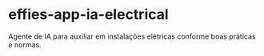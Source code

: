 # effies-app-ia-electrical
Agente de IA para auxiliar em instalações elétricas conforme boas práticas e normas.
